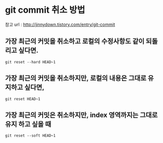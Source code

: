 # git commit 취소 방법

참고 url : http://jinnydown.tistory.com/entry/git-commit  

## 가장 최근의 커밋을 취소하고 로컬의 수정사항도 같이 되돌리고 싶다면.

```
git reset --hard HEAD~1
```

## 가장 최근의 커밋을 취소하지만, 로컬의 내용은 그대로 유지하고 싶다면,

```
git reset HEAD~1
```

## 가장 최근의 커밋은 취소하지만, index 영역까지는 그대로 유지 하고 싶을 때

```
git reset --soft HEAD~1
```
